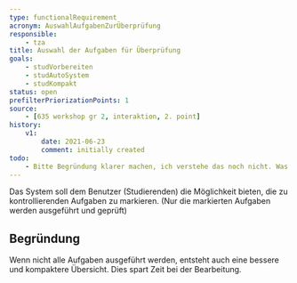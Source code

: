 ```yaml
---
type: functionalRequirement
acronym: AuswahlAufgabenZurÜberprüfung
responsible:
    - tza
title: Auswahl der Aufgaben für Überprüfung
goals:
    - studVorbereiten
    - studAutoSystem
    - studKompakt
status: open
prefilterPriorizationPoints: 1
source:
    - [635 workshop gr 2, interaktion, 2. point]
history:
    v1:
        date: 2021-06-23
        comment: initially created
todo:
    - Bitte Begründung klarer machen, ich verstehe das noch nicht. Was hat der Student davon, dass eine Aufgabe noch nicht kontrolliert wird, obwohl er/sie als fertig gepusht hat?
---
```


Das System soll dem Benutzer (Studierenden) die Möglichkeit bieten, die zu kontrollierenden Aufgaben zu markieren.
(Nur die markierten Aufgaben werden ausgeführt und geprüft)

## Begründung

Wenn nicht alle Aufgaben ausgeführt werden, entsteht auch eine bessere und kompaktere Übersicht. Dies spart Zeit bei der Bearbeitung.
